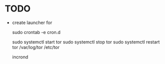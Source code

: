 # TODO


- create launcher for 

	sudo crontab -e
        cron.d
    
    sudo systemctl start tor
        sudo systemctl stop tor
        sudo systemctl restart tor
        /var/log/tor
        /etc/tor

	incrond


